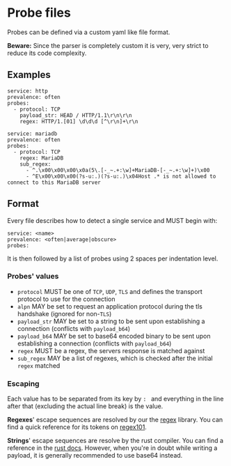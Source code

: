 # Probe files

Probes can be defined via a custom yaml like file format.

**Beware:** Since the parser is completely custom it is very, very strict to reduce its code complexity.

## Examples

```
service: http
prevalence: often
probes:
  - protocol: TCP
    payload_str: HEAD / HTTP/1.1\r\n\r\n
    regex: HTTP/1.[01] \d\d\d [^\r\n]+\r\n
```

```
service: mariadb
prevalence: often
probes:
  - protocol: TCP
    regex: MariaDB
    sub_regex:
      - ^.\x00\x00\x00\x0a(5\.[-_~.+:\w]+MariaDB-[-_~.+:\w]+)\x00
      - ^E\x00\x00\x00(?s-u:.)(?s-u:.)\x04Host .* is not allowed to connect to this MariaDB server
```

## Format

Every file describes how to detect a single service and MUST begin with:
```
service: <name>
prevalence: <often|average|obscure>
probes:
```

It is then followed by a list of probes using 2 spaces per indentation level.

### Probes' values

- `protocol` MUST be one of `TCP`, `UDP`, `TLS` and defines the transport protocol to use for the connection
- `alpn` MAY be set to request an application protocol during the tls handshake (ignored for non-`TLS`)
- `payload_str` MAY be set to a string to be sent upon establishing a connection (conflicts with `payload_b64`)
- `payload_b64` MAY be set to base64 encoded binary to be sent upon establishing a connection (conflicts with `payload_b64`)
- `regex` MUST be a regex, the servers response is matched against
- `sub_regex` MAY be a list of regexes, which is checked after the initial `regex` matched

### Escaping

Each value has to be separated from its key by `: `
and everything in the line after that (excluding the actual line break) is the value.

**Regexes**' escape sequences are resolved by our the [regex](https://docs.rs/regex) library.
You can find a quick reference for its tokens on [regex101](https://regex101.com/).

**Strings**' escape sequences are resolve by the rust compiler.
You can find a reference in the [rust docs](https://doc.rust-lang.org/reference/tokens.html#ascii-escapes).
However, when you're in doubt while writing a payload, it is generally recommended to use base64 instead.
